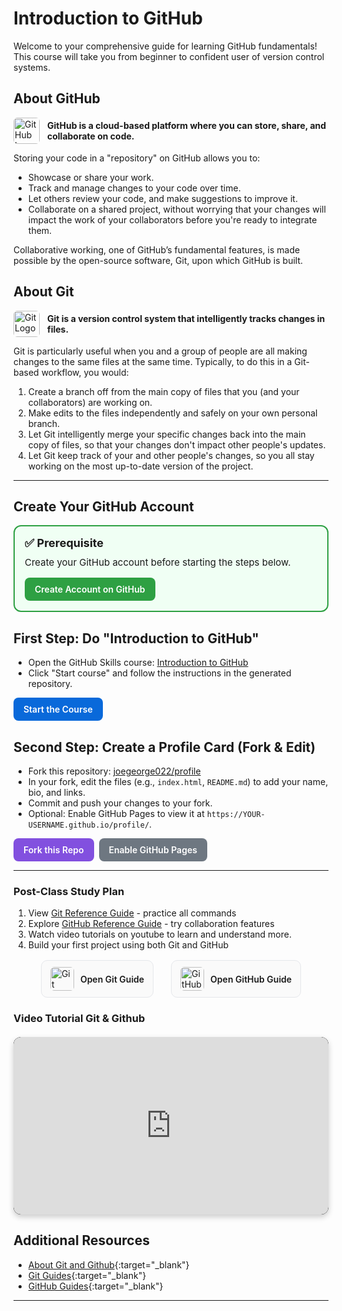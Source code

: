 # Introduction to GitHub

Welcome to your comprehensive guide for learning GitHub fundamentals! This course will take you from beginner to confident user of version control systems.

## About GitHub

<div style="display: flex; align-items: center; gap: 12px; margin: 8px 0 12px 0;">
  <img src="https://github.githubassets.com/images/modules/logos_page/GitHub-Mark.png" alt="GitHub Logo" width="42" height="42" style="border-radius: 6px;" />
  <strong>GitHub is a cloud-based platform where you can store, share, and collaborate on code.</strong>
 </div>

Storing your code in a "repository" on GitHub allows you to:

- Showcase or share your work.
- Track and manage changes to your code over time.
- Let others review your code, and make suggestions to improve it.
- Collaborate on a shared project, without worrying that your changes will impact the work of your collaborators before you're ready to integrate them.

Collaborative working, one of GitHub’s fundamental features, is made possible by the open-source software, Git, upon which GitHub is built.

## About Git

<div style="display: flex; align-items: center; gap: 12px; margin: 8px 0 12px 0;">
  <img src="https://git-scm.com/images/logos/downloads/Git-Icon-1788C.png" alt="Git Logo" width="42" height="42" style="border-radius: 6px;" />
  <strong>Git is a version control system that intelligently tracks changes in files.</strong>
 </div>

Git is particularly useful when you and a group of people are all making changes to the same files at the same time. Typically, to do this in a Git-based workflow, you would:

1. Create a branch off from the main copy of files that you (and your collaborators) are working on.
2. Make edits to the files independently and safely on your own personal branch.
3. Let Git intelligently merge your specific changes back into the main copy of files, so that your changes don't impact other people's updates.
4. Let Git keep track of your and other people's changes, so you all stay working on the most up-to-date version of the project.

---


## Create Your GitHub Account

<div style="padding: 16px; border: 2px solid #2ea043; border-radius: 12px; background: #f0fff4; margin: 16px 0;">
  <div style="font-weight: 700; font-size: 18px; margin-bottom: 8px;">✅ Prerequisite</div>
  <div style="font-size: 15px; line-height: 1.6;">
    Create your GitHub account before starting the steps below.
  </div>
  <div style="margin-top: 12px;">
    <a href="https://github.com" target="_blank" style="display: inline-block; padding: 10px 16px; background: #2ea043; color: #fff; border-radius: 8px; text-decoration: none; font-weight: 600;">Create Account on GitHub</a>
  </div>
</div>

## First Step: Do "Introduction to GitHub"

- Open the GitHub Skills course: [Introduction to GitHub](https://github.com/skills/introduction-to-github)
- Click "Start course" and follow the instructions in the generated repository.
<div style="margin-top: 8px;">
  <a href="https://github.com/skills/introduction-to-github" target="_blank" style="display: inline-block; padding: 10px 16px; background: #0969da; color: #fff; border-radius: 8px; text-decoration: none; font-weight: 600;">Start the Course</a>
</div>

## Second Step: Create a Profile Card (Fork & Edit)

- Fork this repository: [joegeorge022/profile](https://github.com/joegeorge022/profile)
- In your fork, edit the files (e.g., `index.html`, `README.md`) to add your name, bio, and links.
- Commit and push your changes to your fork.
- Optional: Enable GitHub Pages to view it at `https://YOUR-USERNAME.github.io/profile/`.
<div style="margin-top: 8px; display: flex; gap: 8px; flex-wrap: wrap;">
  <a href="https://github.com/joegeorge022/profile/fork" target="_blank" style="display: inline-block; padding: 10px 16px; background: #8250df; color: #fff; border-radius: 8px; text-decoration: none; font-weight: 600;">Fork this Repo</a>
  <a href="https://docs.github.com/en/pages/getting-started-with-github-pages/creating-a-github-pages-site" target="_blank" style="display: inline-block; padding: 10px 16px; background: #6e7781; color: #fff; border-radius: 8px; text-decoration: none; font-weight: 600;">Enable GitHub Pages</a>
</div>

---



### Post-Class Study Plan
1. View [Git Reference Guide](git/) - practice all commands
2. Explore [GitHub Reference Guide](github/) - try collaboration features
3. Watch video tutorials on youtube to learn and understand more. 
4. Build your first project using both Git and GitHub

<div style="display: flex; justify-content: center; gap: 28px; flex-wrap: wrap; margin: 16px 0 8px 0;">
  <a href="git/" style="text-decoration: none; color: inherit; display: inline-flex; align-items: center; gap: 10px; padding: 10px 14px; border: 1px solid #e5e7eb; border-radius: 10px; background: #fafafa;">
    <img src="https://git-scm.com/images/logos/downloads/Git-Icon-1788C.png" alt="Git Logo" width="38" height="38" style="border-radius: 6px;" />
    <span style="font-weight: 600;">Open Git Guide</span>
  </a>
  <a href="github/" style="text-decoration: none; color: inherit; display: inline-flex; align-items: center; gap: 10px; padding: 10px 14px; border: 1px solid #e5e7eb; border-radius: 10px; background: #fafafa;">
    <img src="https://github.githubassets.com/images/modules/logos_page/GitHub-Mark.png" alt="GitHub Logo" width="38" height="38" style="border-radius: 6px;" />
    <span style="font-weight: 600;">Open GitHub Guide</span>
  </a>
</div>

### Video Tutorial Git & Github

<style>
.video-container {
    position: relative;
    padding-bottom: 56.25%;
    height: 0;
    overflow: hidden;
    max-width: 100%;
    background: #000;
    border-radius: 12px;
    box-shadow: 0px 4px 10px rgba(0, 0, 0, 0.2);
    margin: 20px auto;
}

.video-container iframe {
    position: absolute;
    top: 0;
    left: 0;
    width: 100%;
    height: 100%;
    border-radius: 12px;
}
</style>

<div class="video-container">
<iframe width="1056" height="594" src="https://www.youtube.com/embed/S7XpTAnSDL4" title="Git &amp; GitHub Tutorial | Visualized Git Course for Beginner &amp; Professional Developers in 2024" frameborder="0" allow="accelerometer; autoplay; clipboard-write; encrypted-media; gyroscope; picture-in-picture; web-share" referrerpolicy="strict-origin-when-cross-origin" allowfullscreen></iframe>
</div>

## Additional Resources

- [About Git and Github](https://docs.github.com/en/get-started/start-your-journey/about-github-and-git){:target="_blank"}
- [Git Guides](https://github.com/git-guides){:target="_blank"}
- [GitHub Guides](https://docs.github.com/en/get-started){:target="_blank"}

---


